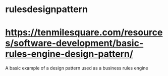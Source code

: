 # rulesdesignpattern
# https://tenmilesquare.com/resources/software-development/basic-rules-engine-design-pattern/

A basic example of a design pattern used as a business rules engine

